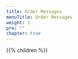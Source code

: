 ```yaml
---
title: Order Messages
menuTitle: Order Messages
weight: 1
pre: ""
chapter: true
---
```


{{% children %}}
